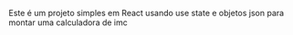 Este é um projeto simples em React usando use state e objetos json para montar uma calculadora de imc
